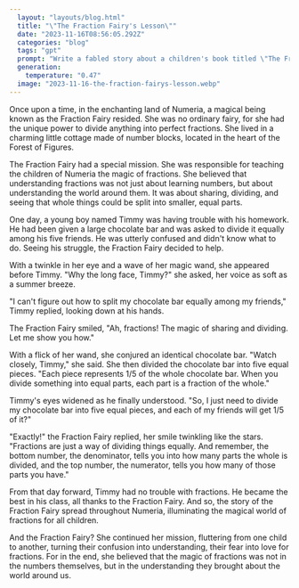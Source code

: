 ```yaml
---
  layout: "layouts/blog.html"
  title: "\"The Fraction Fairy's Lesson\""
  date: "2023-11-16T08:56:05.292Z"
  categories: "blog"
  tags: "gpt"
  prompt: "Write a fabled story about a children's book titled \"The Fraction Fairy\""
  generation: 
    temperature: "0.47"
  image: "2023-11-16-the-fraction-fairys-lesson.webp"
---
```

Once upon a time, in the enchanting land of Numeria, a magical being known as the Fraction Fairy resided. She was no ordinary fairy, for she had the unique power to divide anything into perfect fractions. She lived in a charming little cottage made of number blocks, located in the heart of the Forest of Figures.

The Fraction Fairy had a special mission. She was responsible for teaching the children of Numeria the magic of fractions. She believed that understanding fractions was not just about learning numbers, but about understanding the world around them. It was about sharing, dividing, and seeing that whole things could be split into smaller, equal parts.

One day, a young boy named Timmy was having trouble with his homework. He had been given a large chocolate bar and was asked to divide it equally among his five friends. He was utterly confused and didn't know what to do. Seeing his struggle, the Fraction Fairy decided to help.

With a twinkle in her eye and a wave of her magic wand, she appeared before Timmy. "Why the long face, Timmy?" she asked, her voice as soft as a summer breeze.

"I can't figure out how to split my chocolate bar equally among my friends," Timmy replied, looking down at his hands.

The Fraction Fairy smiled, "Ah, fractions! The magic of sharing and dividing. Let me show you how."

With a flick of her wand, she conjured an identical chocolate bar. "Watch closely, Timmy," she said. She then divided the chocolate bar into five equal pieces. "Each piece represents 1/5 of the whole chocolate bar. When you divide something into equal parts, each part is a fraction of the whole."

Timmy's eyes widened as he finally understood. "So, I just need to divide my chocolate bar into five equal pieces, and each of my friends will get 1/5 of it?"

"Exactly!" the Fraction Fairy replied, her smile twinkling like the stars. "Fractions are just a way of dividing things equally. And remember, the bottom number, the denominator, tells you into how many parts the whole is divided, and the top number, the numerator, tells you how many of those parts you have."

From that day forward, Timmy had no trouble with fractions. He became the best in his class, all thanks to the Fraction Fairy. And so, the story of the Fraction Fairy spread throughout Numeria, illuminating the magical world of fractions for all children.

And the Fraction Fairy? She continued her mission, fluttering from one child to another, turning their confusion into understanding, their fear into love for fractions. For in the end, she believed that the magic of fractions was not in the numbers themselves, but in the understanding they brought about the world around us.
